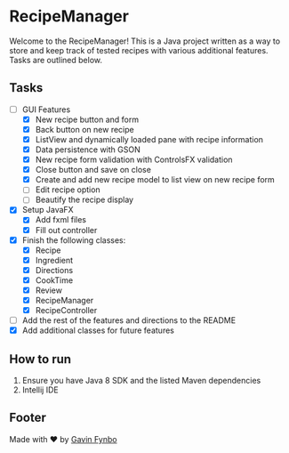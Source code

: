 # RecipeManager

Welcome to the RecipeManager! This is a Java project written as a way to store and keep track of tested recipes with 
various additional features. Tasks are outlined below.

## Tasks
* [ ] GUI Features
    * [x] New recipe button and form
    * [x] Back button on new recipe
    * [x] ListView and dynamically loaded pane with recipe information
    * [x] Data persistence with GSON
    * [x] New recipe form validation with ControlsFX validation
    * [x] Close button and save on close
    * [x] Create and add new recipe model to list view on new recipe form
    * [ ] Edit recipe option
    * [ ] Beautify the recipe display
* [x] Setup JavaFX
    * [x] Add fxml files
    * [x] Fill out controller
* [x] Finish the following classes:
    * [x] Recipe
    * [x] Ingredient
    * [x] Directions
    * [x] CookTime
    * [x] Review
    * [x] RecipeManager
    * [x] RecipeController
* [ ] Add the rest of the features and directions to the README
* [x] Add additional classes for future features

## How to run
1. Ensure you have Java 8 SDK and the listed Maven dependencies
2. Intellij IDE

## Footer

Made with ❤️ by [Gavin Fynbo](https://gavinfynbo.com)